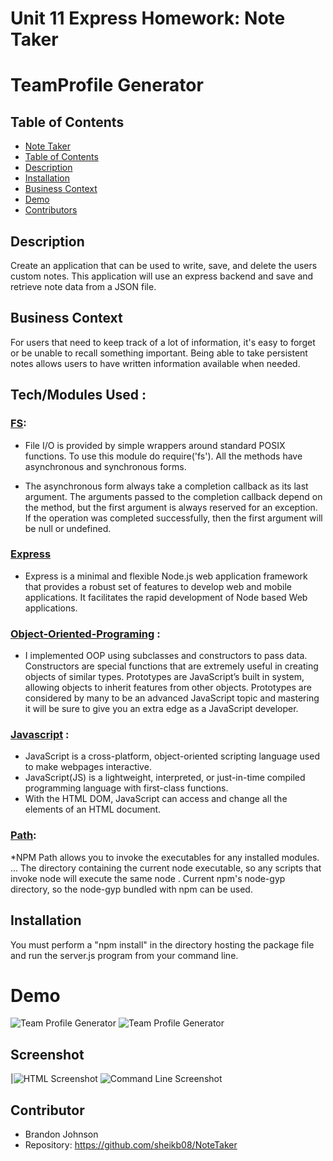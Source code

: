 # Unit 11 Express Homework: Note Taker

# TeamProfile Generator

## Table of Contents
  - [Note Taker](#note-taker)
  - [Table of Contents](#table-of-contents)
  - [Description](#description)
  - [Installation](#installation)
  - [Business Context](#business-context)
  - [Demo](#demo)
  - [Contributors](#contributors)


## Description

Create an application that can be used to write, save, and delete the users custom notes. This application will use an express backend and save and retrieve note data from a JSON file.


## Business Context

For users that need to keep track of a lot of information, it's easy to forget or be unable to recall something important. Being able to take persistent notes allows users to have written information available when needed.
## Tech/Modules Used :

### [FS](https://nodejs.dev/learn/the-nodejs-fs-module):
* File I/O is provided by simple wrappers around standard POSIX functions. To use this module do require('fs'). All the methods have asynchronous and synchronous forms.

* The asynchronous form always take a completion callback as its last argument. The arguments passed to the completion callback depend on the method, but the first argument is always reserved for an exception. If the operation was completed successfully, then the first argument will be null or undefined.

### [Express](https://www.npmjs.com/package/expres)
* Express is a minimal and flexible Node.js web application framework that provides a robust set of features to develop web and mobile applications. It facilitates the rapid development of Node based Web applications.


### [Object-Oriented-Programing](https://developer.mozilla.org/en-US/docs/Learn/JavaScript/Objects/Object-oriented_JS#Object-oriented_programming_%E2%80%94_the_basics) : 
* I implemented OOP using subclasses and constructors to pass data. Constructors are special functions that are extremely useful in creating objects of similar types. Prototypes are JavaScript’s built in system, allowing objects to inherit features from other objects. Prototypes are considered by many to be an advanced JavaScript topic and mastering it will be sure to give you an extra edge as a JavaScript developer.

### [Javascript](https://developer.mozilla.org/en-US/docs/Web/JavaScript) : 
* JavaScript is a cross-platform, object-oriented scripting language used to make webpages interactive.
* JavaScript(JS) is a lightweight, interpreted, or just-in-time compiled programming language with first-class functions. 
* With the HTML DOM, JavaScript can access and change all the elements of an HTML document.

### [Path](https://www.npmjs.com/package/path):
*NPM Path allows you to invoke the executables for any installed modules. ... The directory containing the current node executable, so any scripts that invoke node will execute the same node . Current npm's node-gyp directory, so the node-gyp bundled with npm can be used.

## Installation 
You must perform a "npm install" in the directory hosting the package file and run the server.js program from your command line.

# Demo
![Team Profile Generator](Assets/demo.gif) 
![Team Profile Generator](Assets/demo1.gif)

## Screenshot  
|![HTML Screenshot](Assets/screen.JPG)
![Command Line Screenshot](Assets/screen1.JPG)

## Contributor
* Brandon Johnson
* Repository: https://github.com/sheikb08/NoteTaker

